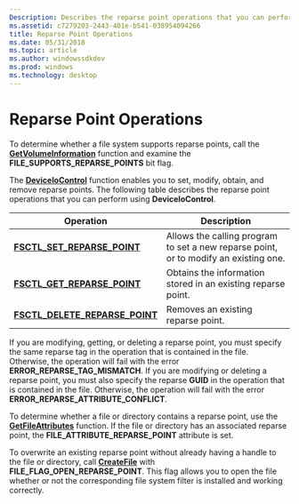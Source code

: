 ```yaml
---
Description: Describes the reparse point operations that you can perform by using DeviceIoControl.
ms.assetid: c7279203-2443-401e-b541-038954094266
title: Reparse Point Operations
ms.date: 05/31/2018
ms.topic: article
ms.author: windowssdkdev
ms.prod: windows
ms.technology: desktop
---
```


# Reparse Point Operations

To determine whether a file system supports reparse points, call the [**GetVolumeInformation**](/windows/win32/FileAPI/nf-fileapi-getvolumeinformationa?branch=master) function and examine the **FILE\_SUPPORTS\_REPARSE\_POINTS** bit flag.

The [**DeviceIoControl**](https://msdn.microsoft.com/library/windows/desktop/aa363216) function enables you to set, modify, obtain, and remove reparse points. The following table describes the reparse point operations that you can perform using **DeviceIoControl**.



| Operation                                                           | Description                                                                                     |
|---------------------------------------------------------------------|-------------------------------------------------------------------------------------------------|
| [**FSCTL\_SET\_REPARSE\_POINT**](/windows/win32/WinIoCtl/?branch=master)       | Allows the calling program to set a new reparse point, or to modify an existing one.<br/> |
| [**FSCTL\_GET\_REPARSE\_POINT**](/windows/win32/WinIoCtl/?branch=master)       | Obtains the information stored in an existing reparse point.<br/>                         |
| [**FSCTL\_DELETE\_REPARSE\_POINT**](/windows/win32/WinIoCtl/?branch=master) | Removes an existing reparse point.<br/>                                                   |



 

If you are modifying, getting, or deleting a reparse point, you must specify the same reparse tag in the operation that is contained in the file. Otherwise, the operation will fail with the error **ERROR\_REPARSE\_TAG\_MISMATCH**. If you are modifying or deleting a reparse point, you must also specify the reparse **GUID** in the operation that is contained in the file. Otherwise, the operation will fail with the error **ERROR\_REPARSE\_ATTRIBUTE\_CONFLICT**.

To determine whether a file or directory contains a reparse point, use the [**GetFileAttributes**](/windows/win32/FileAPI/nf-fileapi-getfileattributesa?branch=master) function. If the file or directory has an associated reparse point, the **FILE\_ATTRIBUTE\_REPARSE\_POINT** attribute is set.

To overwrite an existing reparse point without already having a handle to the file or directory, call [**CreateFile**](/windows/win32/FileAPI/nf-fileapi-createfilea?branch=master) with **FILE\_FLAG\_OPEN\_REPARSE\_POINT**. This flag allows you to open the file whether or not the corresponding file system filter is installed and working correctly.

 

 




